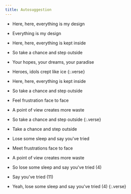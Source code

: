 ```yaml
---
title: Autosuggestion
---
```


- Here, here, everything is my design
- Everything is my design
- Here, here, everything is kept inside
- So take a chance and step outside
- Your hopes, your dreams, your paradise
- Heroes, idols crept like ice
{:.verse}

- Here, here, everything is kept inside
- So take a chance and step outside
- Feel frustration face to face
- A point of view creates more waste
- So take a chance and step outside
{:.verse}

- Take a chance and step outside
- Lose some sleep and say you've tried
- Meet frustrations face to face
- A point of view creates more waste
- So lose some sleep
and say you've tried (4)
- Say you've tried (11)
- Yeah, lose some sleep
and say you've tried (4)
{:.verse}
